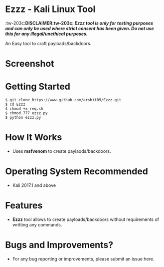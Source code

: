 # Ezzz - Kali Linux Tool

:tw-203c:**DISCLAIMER:tw-203c:
*Ezzz tool is only for testing purposes and can only be used where strict consent has been given. Do not use this for any illegal/unethical purposes.***

An Easy tool to craft payloads/backdoors.

# Screenshot


# Getting Started
```
$ git clone https://www.github.com/arshit09/Ezzz.git
$ cd Ezzz
$ chmod +x req.sh
$ chmod 777 ezzz.py
$ python ezzz.py
  ```

# How It Works
- Uses **msfvenom** to create paylaods/backdoors.

# Operating System Recommended
- Kali 2017.1 and above

# Features
- **Ezzz** tool allows to create payloads/backdoors without requirements of writting any commands.

# Bugs and Improvements?
- For any bug reporting or improvements, please submit an issue here.
